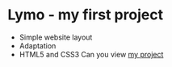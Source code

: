 # Lymo - my first project
- Simple website layout
- Adaptation
- HTML5 and CSS3
Can you view [my project](https://vlad05x.github.io/Lymo/)
